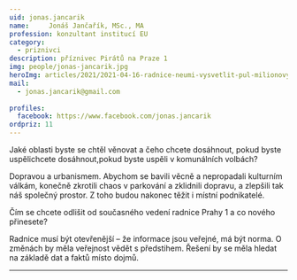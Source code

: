 ```yaml
---
uid: jonas.jancarik
name:     Jonáš Jančařík, MSc., MA
profession: konzultant institucí EU
category:
  - priznivci
description: příznivec Pirátů na Praze 1
img: people/jonas-jancarik.jpg
heroImg: articles/2021/2021-04-16-radnice-neumi-vysvetlit-pul-milionovy-pro-valentu.jpg
mail:
  - jonas.jancarik@gmail.com
 
profiles:
  facebook: https://www.facebook.com/jonas.jancarik
ordpriz: 11
---
```

Jaké oblasti byste se chtěl věnovat a čeho chcete dosáhnout, pokud byste uspělichcete dosáhnout,pokud byste uspěli v komunálních volbách?

Dopravou a urbanismem. Abychom se bavili věcně a nepropadali kulturním válkám, konečně zkrotili chaos v parkování a zklidnili dopravu, a zlepšili tak náš společný prostor. Z toho budou nakonec těžit i místní podnikatelé.

Čím se chcete odlišit od současného vedení radnice Prahy 1 a co nového přinesete?

Radnice musí být otevřenější – že informace jsou veřejné, má být norma. O změnách by měla veřejnost vědět s předstihem. Řešení by se měla hledat na základě dat a faktů místo dojmů.

---
